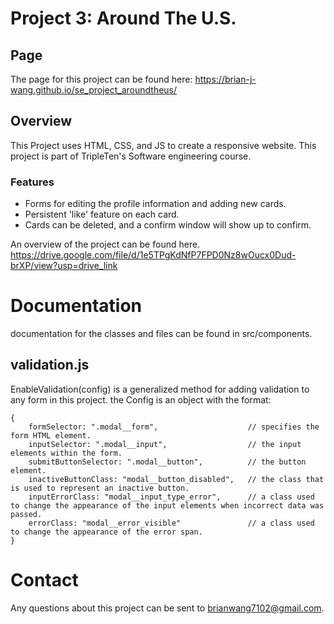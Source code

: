 # Project 3: Around The U.S.

## Page
The page for this project can be found here:
https://brian-j-wang.github.io/se_project_aroundtheus/

## Overview  
This Project uses HTML, CSS, and JS to create a responsive website. This project is part of TripleTen's Software engineering course.

### Features
- Forms for editing the profile information and adding new cards.
- Persistent 'like' feature on each card.
- Cards can be deleted, and a confirm window will show up to confirm.

An overview of the project can be found here.
https://drive.google.com/file/d/1e5TPgKdNfP7FPD0Nz8wOucx0Dud-brXP/view?usp=drive_link

# Documentation
documentation for the classes and files can be found in src/components.

## validation.js

EnableValidation(config) is a generalized method for adding validation to any form in this project. the Config is an object with the format:
```
{
    formSelector: ".modal__form",                    // specifies the form HTML element.
    inputSelector: ".modal__input",                  // the input elements within the form.
    submitButtonSelector: ".modal__button",          // the button element.
    inactiveButtonClass: "modal__button_disabled",   // the class that is used to represent an inactive button.
    inputErrorClass: "modal__input_type_error",      // a class used to change the appearance of the input elements when incorrect data was passed.
    errorClass: "modal__error_visible"               // a class used to change the appearance of the error span.
}
```

# Contact
Any questions about this project can be sent to brianwang7102@gmail.com.

